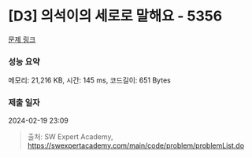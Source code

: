 # [D3] 의석이의 세로로 말해요 - 5356 

[문제 링크](https://swexpertacademy.com/main/code/problem/problemDetail.do?contestProbId=AWVWgkP6sQ0DFAUO) 

### 성능 요약

메모리: 21,216 KB, 시간: 145 ms, 코드길이: 651 Bytes

### 제출 일자

2024-02-19 23:09



> 출처: SW Expert Academy, https://swexpertacademy.com/main/code/problem/problemList.do